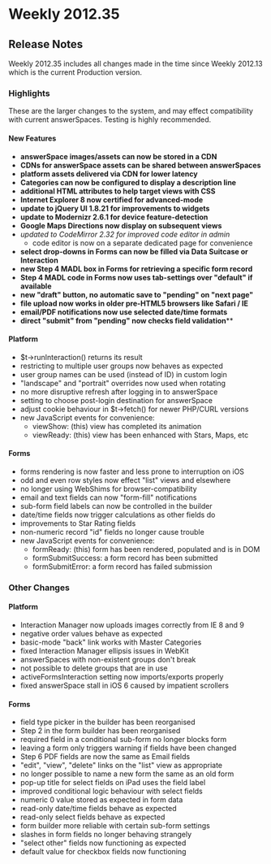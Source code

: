 # Weekly 2012.35

## Release Notes

Weekly 2012.35 includes all changes made in the time since Weekly
2012.13 which is the current Production version.

### Highlights

These are the larger changes to the system, and may effect compatibility
with current answerSpaces. Testing is highly recommended.

#### New Features
- **answerSpace images/assets can now be stored in a CDN**
- **CDNs for answerSpace assets can be shared between answerSpaces**
- **platform assets delivered via CDN for lower latency**
- **Categories can now be configured to display a description line**
- **additional HTML attributes to help target views with CSS**
- **Internet Explorer 8 now certified for advanced-mode**
- **update to jQuery UI 1.8.21 for improvements to widgets**
- **update to Modernizr 2.6.1 for device feature-detection**
- **Google Maps Directions now display on subsequent views**
- *updated to CodeMirror 2.32 for improved code editor in admin*
    - code editor is now on a separate dedicated page for convenience
- **select drop-downs in Forms can now be filled via Data Suitcase or Interaction**
- **new Step 4 MADL box in Forms for retrieving a specific form record**
- **Step 4 MADL code  in Forms now uses tab-settings over "default" if available**
- **new "draft" button, no automatic save to "pending" on "next page"**
- **file upload now works in older pre-HTML5 browsers like Safari / IE**
- **email/PDF notifications now use selected date/time formats**
- **direct "submit" from "pending" now checks field validation****

#### Platform
- $t->runInteraction() returns its result
- restricting to multiple user groups now behaves as expected
- user group names can be used (instead of ID) in custom login
- "landscape" and "portrait" overrides now used when rotating
- no more disruptive refresh after logging in to answerSpace
- setting to choose post-login destination for answerSpace
- adjust cookie behaviour in $t->fetch() for newer PHP/CURL versions
- new JavaScript events for convenience:
    - viewShow: (this) view has completed its animation
    - viewReady: (this) view has been enhanced with Stars, Maps, etc


#### Forms

- forms rendering is now faster and less prone to interruption on iOS
- odd and even row styles now effect "list" views and elsewhere
- no longer using WebShims for browser-compatibility
- email and text fields can now "form-fill" notifications
- sub-form field labels can now be controlled in the builder
- date/time fields now trigger calculations as other fields do
- improvements to Star Rating fields
- non-numeric record "id" fields no longer cause trouble
- new JavaScript events for convenience:
    - formReady: (this) form has been rendered, populated and is in DOM
    - formSubmitSuccess: a form record has been submitted
    - formSubmitError: a form record has failed submission


### Other Changes

#### Platform

- Interaction Manager now uploads images correctly from IE 8 and 9
- negative order values behave as expected
- basic-mode "back" link works with Master Categories
- fixed Interaction Manager ellipsis issues in WebKit
- answerSpaces with non-existent groups don't break
- not possible to delete groups that are in use
- activeFormsInteraction setting now imports/exports properly
- fixed answerSpace stall in iOS 6 caused by impatient scrollers


#### Forms

- field type picker in the builder has been reorganised
- Step 2 in the form builder has been reorganised
- required field in a conditional sub-form no longer blocks form
- leaving a form only triggers warning if fields have been changed
- Step 6 PDF fields are now the same as Email fields
- "edit", "view", "delete" links on the "list" view as appropriate
- no longer possible to name a new form the same as an old form
- pop-up title for select fields on iPad uses the field label
- improved conditional logic behaviour with select fields
- numeric 0 value stored as expected in form data
- read-only date/time fields behave as expected
- read-only select fields behave as expected
- form builder more reliable with certain sub-form settings
- slashes in form fields no longer behaving strangely
- "select other" fields now functioning as expected
- default value for checkbox fields now functioning

